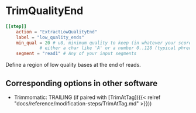 # TrimQualityEnd


```toml
[[step]]
    action = "ExtractLowQualityEnd"
    label = "low_quality_ends"
    min_qual = 20 # u8, minimum quality to keep (in whatever your score is encoded in)
             # either a char like 'A' or a number 0..128 (typical phred score is 33..75)
    segment = "read1" # Any of your input segments
```

Define a region of low quality bases at the end of reads.


## Corresponding options in other software 
- Trimmomatic: TRAILING (if paired with [TrimAtTag]({{< relref "docs/reference/modification-steps/TrimAtTag.md" >}}))
